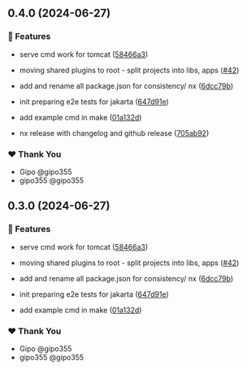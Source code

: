 ## 0.4.0 (2024-06-27)


### 🚀 Features

- serve cmd work for tomcat ([58466a3](https://github.com/gipo355/angular-tomcat-gradle-monorepo/commit/58466a3))

- moving shared plugins to root - split projects into libs, apps ([#42](https://github.com/gipo355/angular-tomcat-gradle-monorepo/pull/42))

- add and rename all package.json for consistency/ nx ([6dcc79b](https://github.com/gipo355/angular-tomcat-gradle-monorepo/commit/6dcc79b))

- init preparing e2e tests for jakarta ([647d91e](https://github.com/gipo355/angular-tomcat-gradle-monorepo/commit/647d91e))

- add example cmd in make ([01a132d](https://github.com/gipo355/angular-tomcat-gradle-monorepo/commit/01a132d))

- nx release with changelog and github release ([705ab92](https://github.com/gipo355/angular-tomcat-gradle-monorepo/commit/705ab92))


### ❤️  Thank You

- Gipo @gipo355
- gipo355 @gipo355

## 0.3.0 (2024-06-27)


### 🚀 Features

- serve cmd work for tomcat ([58466a3](https://github.com/gipo355/angular-tomcat-gradle-monorepo/commit/58466a3))

- moving shared plugins to root - split projects into libs, apps ([#42](https://github.com/gipo355/angular-tomcat-gradle-monorepo/pull/42))

- add and rename all package.json for consistency/ nx ([6dcc79b](https://github.com/gipo355/angular-tomcat-gradle-monorepo/commit/6dcc79b))

- init preparing e2e tests for jakarta ([647d91e](https://github.com/gipo355/angular-tomcat-gradle-monorepo/commit/647d91e))

- add example cmd in make ([01a132d](https://github.com/gipo355/angular-tomcat-gradle-monorepo/commit/01a132d))


### ❤️  Thank You

- Gipo @gipo355
- gipo355 @gipo355
